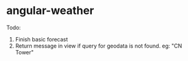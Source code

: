 # angular-weather

Todo:
1. Finish basic forecast
2. Return message in view if query for geodata is not found. eg: "CN Tower"